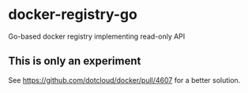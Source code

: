 docker-registry-go
==================

Go-based docker registry implementing read-only API

## This is only an experiment

See https://github.com/dotcloud/docker/pull/4607 for a better solution.
